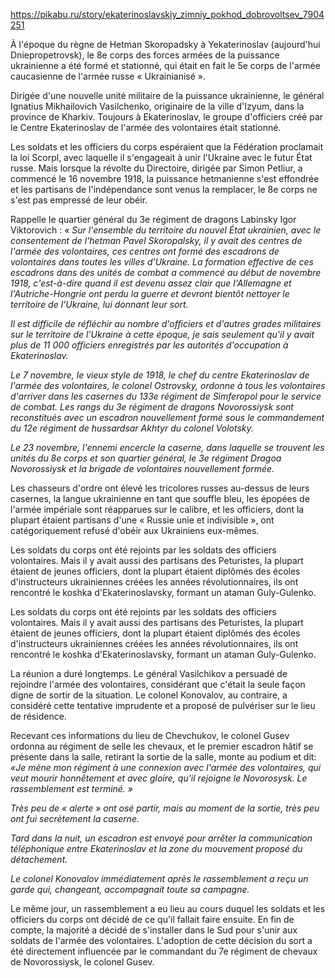 https://pikabu.ru/story/ekaterinoslavskiy_zimniy_pokhod_dobrovoltsev_7904251

À l'époque du règne de Hetman Skoropadsky à Yekaterinoslav (aujourd'hui Dniepropetrovsk), le 8e corps des forces armées de la puissance ukrainienne a été formé et stationné, qui était en fait le 5e corps de l'armée caucasienne de l'armée russe « Ukrainianisé ».

  

Dirigée d'une nouvelle unité militaire de la puissance ukrainienne, le général Ignatius Mikhailovich Vasilchenko, originaire de la ville d'Izyum, dans la province de Kharkiv. Toujours à Ekaterinoslav, le groupe d'officiers créé par le Centre Ekaterinoslav de l'armée des volontaires était stationné.

  

Les soldats et les officiers du corps espéraient que la Fédération proclamait la loi Scorpl, avec laquelle il s'engageait à unir l'Ukraine avec le futur État russe. Mais lorsque la révolte du Directoire, dirigée par Simon Petliur, a commencé le 16 novembre 1918, la puissance hetmanienne s'est effondrée et les partisans de l'indépendance sont venus la remplacer, le 8e corps ne s'est pas empressé de leur obéir.

  

Rappelle le quartier général du 3e régiment de dragons Labinsky Igor Viktorovich : _« Sur l'ensemble du territoire du nouvel État ukrainien, avec le consentement de l'hetman Pavel Skoropalsky, il y avait des centres de l'armée des volontaires, ces centres ont formé des escadrons de volontaires dans toutes les villes d'Ukraine. La formation effective de ces escadrons dans des unités de combat a commencé au début de novembre 1918, c'est-à-dire quand il est devenu assez clair que l'Allemagne et l'Autriche-Hongrie ont perdu la guerre et devront bientôt nettoyer le territoire de l'Ukraine, lui donnant leur sort._

_Il est difficile de réfléchir au nombre d'officiers et d'autres grades militaires sur le territoire de l'Ukraine à cette époque, je sais seulement qu'il y avait plus de 11 000 officiers enregistrés par les autorités d'occupation à Ekaterinoslav._

_Le 7 novembre, le vieux style de 1918, le chef du centre Ekaterinoslav de l'armée des volontaires, le colonel Ostrovsky, ordonne à tous les volontaires d'arriver dans les casernes du 133e régiment de Simferopol pour le service de combat. Les rangs du 3e régiment de dragons Novorossiysk sont reconstitués avec un escadron nouvellement formé sous le commandement du 12e régiment de hussardsar Akhtyr du colonel Volotsky._

_Le 23 novembre, l'ennemi encercle la caserne, dans laquelle se trouvent les unités du 8e corps et son quartier général, le 3e régiment Dragoa Novorossiysk et la brigade de volontaires nouvellement formée._

  

Les chasseurs d'ordre ont élevé les tricolores russes au-dessus de leurs casernes, la langue ukrainienne en tant que souffle bleu, les épopées de l'armée impériale sont réapparues sur le calibre, et les officiers, dont la plupart étaient partisans d'une « Russie unie et indivisible », ont catégoriquement refusé d'obéir aux Ukrainiens eux-mêmes.

  

Les soldats du corps ont été rejoints par les soldats des officiers volontaires. Mais il y avait aussi des partisans des Peturistes, la plupart étaient de jeunes officiers, dont la plupart étaient diplômés des écoles d'instructeurs ukrainiennes créées les années révolutionnaires, ils ont rencontré le koshka d'Ekaterinoslavsky, formant un ataman Guly-Gulenko.

Les soldats du corps ont été rejoints par les soldats des officiers volontaires. Mais il y avait aussi des partisans des Peturistes, la plupart étaient de jeunes officiers, dont la plupart étaient diplômés des écoles d'instructeurs ukrainiennes créées les années révolutionnaires, ils ont rencontré le koshka d'Ekaterinoslavsky, formant un ataman Guly-Gulenko.

La réunion a duré longtemps. Le général Vasilchikov a persuadé de rejoindre l'armée des volontaires, considérant que c'était la seule façon digne de sortir de la situation. Le colonel Konovalov, au contraire, a considéré cette tentative imprudente et a proposé de pulvériser sur le lieu de résidence.

  

Recevant ces informations du lieu de Chevchukov, le colonel Gusev ordonna au régiment de selle les chevaux, et le premier escadron hâtif se présente dans la salle, retirant la sortie de la salle, monte au podium et dit: _«Je mène mon régiment à une connexion avec l'armée des volontaires, qui veut mourir honnêtement et avec gloire, qu'il rejoigne le Novorosysk. Le rassemblement est terminé. »_

_Très peu de « alerte » ont osé partir, mais au moment de la sortie, très peu ont fui secrètement la caserne._

_Tard dans la nuit, un escadron est envoyé pour arrêter la communication téléphonique entre Ekaterinoslav et la zone du mouvement proposé du détachement._

_Le colonel Konovalov immédiatement après le rassemblement a reçu un garde qui, changeant, accompagnait toute sa campagne._

  

Le même jour, un rassemblement a eu lieu au cours duquel les soldats et les officiers du corps ont décidé de ce qu'il fallait faire ensuite. En fin de compte, la majorité a décidé de s'installer dans le Sud pour s'unir aux soldats de l'armée des volontaires. L'adoption de cette décision du sort a été directement influencée par le commandant du 7e régiment de chevaux de Novorossiysk, le colonel Gusev.